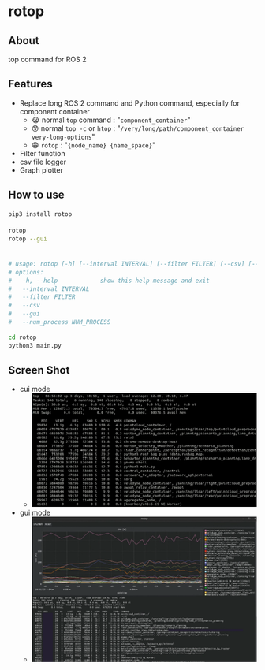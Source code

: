 # rotop

## About

top command for ROS 2

## Features

- Replace long ROS 2 command and Python command, especially for component container
  - :sob: normal `top` command : "`component_container`"
  - :cold_sweat: normal `top -c` or `htop` : "`/very/long/path/component_container` `very-long-options`"
  - :grin: `rotop` : "`{node_name} {name_space}`"
- Filter function
- csv file logger
- Graph plotter

## How to use

```sh
pip3 install rotop

rotop
rotop --gui


# usage: rotop [-h] [--interval INTERVAL] [--filter FILTER] [--csv] [--gui] [--num_process NUM_PROCESS]
# options:
#   -h, --help            show this help message and exit
#   --interval INTERVAL
#   --filter FILTER
#   --csv
#   --gui
#   --num_process NUM_PROCESS
```

```sh
cd rotop
python3 main.py
```

## Screen Shot

- cui mode
  - ![](./00_doc/capture_00.png)
- gui mode
  - ![](./00_doc/capture_01.png)
